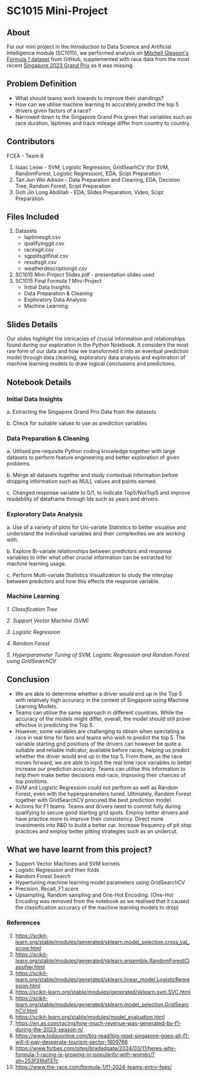 # SC1015 Mini-Project
## About
For our mini project in the Introduction to Data Science and Artificial Intelligence module (SC1015), we performed analysis on [Mitchell Gleason's Formula 1 dataset](https://github.com/MitchellGleason/F1-Data-Analysis--Wet-Races) from GitHub, supplemented with race data from the most recent [Singapore 2023 Grand Prix](https://www.formula1.com/en/results.html/2023/team.html) as it was missing.

## Problem Definition
- What should teams work towards to improve their standings?
- How can we utilise machine learning to accurately predict the top 5 drivers given factors of a race?
- Narrowed down to the Singapore Grand Prix given that variables such as race duration, laptimes and track mileage differ from country to country. 

## Contributors
FCEA - Team 8
1. Isaac Leow - SVM, Logistic Regression, GridSearhCV (for SVM, RandomForest, Logistic Regression), EDA, Scipt Preparation
2. Tan Jun Wei Adison - Data Preparation and Cleaning, EDA, Decision Tree, Random Forest, Scipt Preparation
3. Goh Jin Long Abdillah - EDA, Slides Preparation, Video, Scipt Preparation

## Files Included
1. Datasets
    - laptimesgit.csv
    - qualifyinggit.csv
    - racesgit.csv
    - sgppitsgitfinal.csv
    - resultsgit.csv
    - weatherdescriptiongit.csv
2. SC1015 Mini-Project Slides.pdf - presentation slides used
3. SC1015 Final Formula 1 Mini-Project
    - Initial Data Insights
    - Data Preparation & Cleaning
    - Exploratory Data Analysis
    - Machine Learning

## Slides Details
Our slides highlight the intricacies of crucial information and relationships found during our exploration in the Python Notebook. It considers the most raw form of our data and how we transformed it into an eventual prediction model through data cleaning, exploratory data analysis and exploration of machine learning models to draw logical conclusions and predictions.

## Notebook Details
### Initial Data Insights
   a. Extracting the Singapore Grand Prix Data from the datasets

   b. Check for suitable values to use as prediction variables

   
   
### Data Preparation & Cleaning
   a. Utilised pre-requisite Python coding knowledge together with large datasets to perform feature engineering and better exploration of given problems. 

   b. Merge all datasets together and study contextual information before dropping information such as NULL values and points earned.

   c. Changed response variable to 0/1, to indicate Top5/NotTop5 and improve readability of dataframe through Ids such as years and drivers.



### Exploratory Data Analysis
   a. Use of a variety of plots for Uni-variate Statistics to better visualise and understand the individual variables and their complexities we are working with.

   b. Explore Bi-variate relationships between predictors and response variables to infer what other crucial information can be extracted for machine learning usage.

   c. Perform Multi-variate Statistics Visualization to study the interplay between predictors and how this effects the response variable.



### Machine Learning
*1. Classification Tree*

*2. Support Vector Machine (SVM)*

*3. Logistic Regression*

*4. Random Forest*

*5. Hyperparameter Tuning of SVM, Logistic Regression and Random Forest using GridSearchCV*


## Conclusion

- We are able to determine whether a driver would end up in the Top 5 with relatively high accuracy in the context of Singapore using Machine Learning Models.
- Teams can utilise the same approach in different countries. While the accuracy of the models might differ, overall, the model should still prove effective in predicting the Top 5.
- However, some variables are challenging to obtain when spectating a race in real time for fans and teams who wish to predict the top 5. The variable starting grid positions of the drivers can however be quite a suitable and reliable indicator, available before races, helping us predict whether the driver would end up in the top 5. From there, as the race moves forward, we are able to input the real time race variables to better increase our prediction accuracy. Teams can utilise this information to help them make better decisions mid-race, improving their chances of top positions.
- SVM and Logistic Regression could not perform as well as Random Forest, even with the hyperparameters tuned. Ultimately, Random Forest together with GridSearchCV procured the best prediction model.
- Actions for F1 teams: Teams and drivers need to commit fully during qualifying to secure good starting grid spots. Employ better drivers and have practice more to improve their consistency. Direct more investments into R&D to build a better car. Increase frequency of pit stop practices and employ better pitting strategies such as an undercut.


## What we have learnt from this project?
- Support Vector Machines and SVM kernels
- Logistic Regression and their folds
- Random Forest Search
- Hypertuning machine learning model parameters using GridSearchCV
- Precision, Recall, F1 score
- Upsampling, Random sampling and One-Hot Encoding. (One-Hot Encoding was removed from the notebook as we realised that it caused the classification accuracy of the machine learning models to drop)

### References
1. https://scikit-learn.org/stable/modules/generated/sklearn.model_selection.cross_val_score.html
2. https://scikit-learn.org/stable/modules/generated/sklearn.ensemble.RandomForestClassifier.html
3. https://scikit-learn.org/stable/modules/generated/sklearn.linear_model.LogisticRegression.html
4. https://scikit-learn.org/stable/modules/generated/sklearn.svm.SVC.html
5. https://scikit-learn.org/stable/modules/generated/sklearn.model_selection.GridSearchCV.html
6. https://scikit-learn.org/stable/modules/model_evaluation.html
7. https://en.as.com/racing/how-much-revenue-was-generated-by-f1-during-the-2023-season-n/
8. https://www.todayonline.com/big-read/big-read-singapore-goes-all-f1-will-it-pay-desperate-tourism-sector-1809766
9. https://www.forbes.com/sites/bradadgate/2024/03/11/heres-why-formula-1-racing-is-growing-in-popularity-with-women/?sh=253f316d137c
10. https://www.the-race.com/formula-1/f1-2024-teams-entry-fees/
